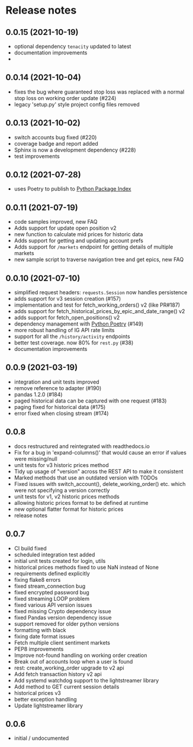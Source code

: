 # Release notes

## 0.0.15 (2021-10-19)
* optional dependency `tenacity` updated to latest
* documentation improvements
* 
## 0.0.14 (2021-10-04)
* fixes the bug where guaranteed stop loss was replaced with a normal stop loss on working order update (#224)
* legacy 'setup.py' style project config files removed

## 0.0.13 (2021-10-02)
* switch accounts bug fixed (#220)
* coverage badge and report added
* Sphinx is now a development dependency (#228)
* test improvements

## 0.0.12 (2021-07-28)
* uses Poetry to publish to [Python Package Index](https://pypi.org/)

## 0.0.11 (2021-07-19)
* code samples improved, new FAQ
* Adds support for update open position v2
* new function to calculate mid prices for historic data
* Adds support for getting and updating account prefs
* Adds support for `/markets` endpoint for getting details of multiple markets 
* new sample script to traverse navigation tree and get epics, new FAQ

## 0.0.10 (2021-07-10)

* simplified request headers: `requests.Session` now handles persistence
* adds support for v3 session creation (#157)
* implementation and test for fetch_working_orders() v2 (like PR#187)
* adds support for fetch_historical_prices_by_epic_and_date_range() v2 
* adds support for fetch_open_positions() v2
* dependency management with [Python Poetry](https://python-poetry.org/) (#149)
* more robust handling of IG API rate limits
* support for all the `/history/activity` endpoints
* better test coverage. now 80% for `rest.py` (#38)
* documentation improvements

## 0.0.9 (2021-03-19)

* integration and unit tests improved
* remove reference to adapter (#190)
* pandas 1.2.0 (#184)
* paged historical data can be captured with one request (#183)
* paging fixed for historical data (#175)
* error fixed when closing stream (#174)

## 0.0.8

* docs restructured and reintegrated with readthedocs.io
* Fix for a bug in 'expand-columns()' that would cause an error if values were missing/null
* unit tests for v3 historic prices method
* Tidy up usage of "version" across the REST API to make it consistent
* Marked methods that use an outdated version with TODOs
* Fixed issues with switch_account(), delete_working_order() etc. which were not specifying a version correctly
* unit tests for v1, v2 historic prices methods
* allowing historic prices format to be defined at runtime
* new optional flatter format for historic prices
* release notes

## 0.0.7

* CI build fixed
* scheduled integration test added
* initial unit tests created for login, utils
* historical prices methods fixed to use NaN instead of None
* requirements defined explicitly
* fixing flake8 errors
* fixed stream_connection bug
* fixed encrypted password bug
* fixed streaming LOOP problem
* fixed various API version issues
* fixed missing Crypto dependency issue
* fixed Pandas version dependency issue
* support removed for older python versions
* formatting with black
* fixing date format issues
* Fetch multiple client sentiment markets
* PEP8 improvements
* Improve not-found handling on working order creation
* Break out of accounts loop when a user is found
* rest: create_working_order upgrade to v2 api
* Add fetch transaction history v2 api
* Add systemd watchdog support to the lightstreamer library
* Add method to GET current session details
* historical prices v3
* better exception handling
* Update lightstreamer library


## 0.0.6

* initial / undocumented